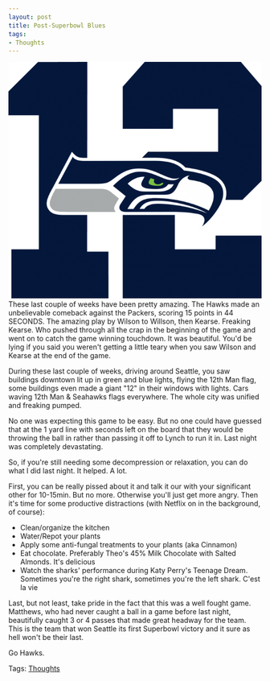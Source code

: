 ```yaml
---
layout: post
title: Post-Superbowl Blues
tags:
- Thoughts
---
```


<center><img src="/images/seahawks.png" alt="Seahawks" class="post_img"></center>
These last couple of weeks have been pretty amazing. The Hawks made an unbelievable comeback against the Packers, scoring 15 points in 44 SECONDS. The amazing play by Wilson to Willson, then Kearse. Freaking Kearse. Who pushed through all the crap in the beginning of the game and went on to catch the game winning touchdown. It was beautiful. You'd be lying if you said you weren't getting a little teary when you saw Wilson and Kearse at the end of the game.

During these last couple of weeks, driving around Seattle, you saw buildings downtown lit up in green and blue lights, flying the 12th Man flag, some buildings even made a giant "12" in their windows with lights. Cars waving 12th Man & Seahawks flags everywhere. The whole city was unified and freaking pumped.

No one was expecting this game to be easy. But no one could have guessed that at the 1 yard line with seconds left on the board that they would be throwing the ball in rather than passing it off to Lynch to run it in. Last night was completely devastating.

So, if you're still needing some decompression or relaxation, you can do what I did last night. It helped. A lot.

First, you can be really pissed about it and talk it our with your significant other for 10-15min. But no more. Otherwise you'll just get more angry. Then it's time for some productive distractions (with Netflix on in the background, of course):

<ul>
	<li>Clean/organize the kitchen</li>
	<li>Water/Repot your plants</li>
	<li>Apply some anti-fungal treatments to your plants (aka Cinnamon)</li>
	<li>Eat chocolate. Preferably Theo's 45% Milk Chocolate with Salted Almonds. It's delicious</li>
	<li>Watch the sharks' performance during Katy Perry's Teenage Dream. Sometimes you're the right shark, sometimes you're the left shark. C'est la vie</li>
</ul>
Last, but not least, take pride in the fact that this was a well fought game. Matthews, who had never caught a ball in a game before last night, beautifully caught 3 or 4 passes that made great headway for the team. This is the team that won Seattle its first Superbowl victory and it sure as hell won't be their last.

Go Hawks.

Tags: <a href="/tags/#thoughts">Thoughts</a>
